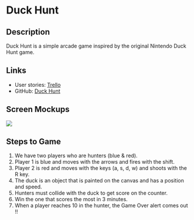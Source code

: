 # Duck Hunt

## Description
Duck Hunt is a simple arcade game inspired by the original Nintendo Duck Hunt game.

## Links
- User stories: [Trello](https://trello.com/martavaquerogutierrez/boards)
- GitHub: [Duck Hunt](https://github.com/MartaVaqgut/Iron-Duck/commits/master)

## Screen Mockups
![](https://raw.githubusercontent.com/drmikeh/duck-hunt/master/app/images/mockup.jpg)

## Steps to Game
1. We have two players who are hunters (blue & red).
2. Player 1 is blue and moves with the arrows and fires with the shift.
3. Player 2 is red and moves with the keys (a, s, d, w) and shoots with the R key.
4. The duck is an object that is painted on the canvas and has a position and speed.
5. Hunters must collide with the duck to get score on the counter.
6. Win the one that scores the most in 3 minutes.
7. When a player reaches 10 in the hunter, the Game Over alert comes out !!

